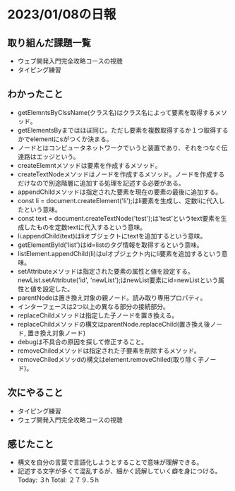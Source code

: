 # 2023/01/08の日報
## 取り組んだ課題一覧
* ウェブ開発入門完全攻略コースの視聴
* タイピング練習
## わかったこと
* getElemntsByClssName(クラス名)はクラス名によって要素を取得するメソッド。
* getElementsByまではほぼ同じ。ただし要素を複数取得するか１つ取得するかでelementにsがつくか決まる。
* ノードとはコンピュータネットワークでいうと装置であり、それをつなぐ伝達路はエッジという。
* createElemntメソッドは要素を作成するメソッド。
* createTextNodeメソッドはノードを作成するメソッド。ノードを作成するだけなので別途階層に追加する処理を記述する必要がある。
* appendChildメソッドは指定された要素を現在の要素の最後に追加する。
* const li = document.createElement('li');はli要素を生成し、定数liに代入したという意味。
* const text = document.createTextNode('test');は’test’というtext要素を生成したものを定数textに代入するという意味。
* li.appendChild(text)はliオブジェクトにtextを追加するという意味。
* getElementById('list')はid=listのタグ情報を取得するという意味。
* listElement.appendChild(li)はulオブジェクト内にli要素を追加するという意味。
* setAttributeメソッドは指定された要素の属性と値を設定する。newList.setAttribute('id', 'newList');はnewList要素にid=newListという属性と値を設定した。
* parentNodeは置き換え対象の親ノード。読み取り専用プロパティ。
* インターフェースは2つ以上の異なる部分の接続部分。
* replaceChildメソッドは指定した子ノードを置き換える。
* replaceChildメソッドの構文はparentNode.replaceChild(置き換え後ノード, 置き換え対象ノード)
* debugは不具合の原因を探して修正すること。
* removeChiledメソッドは指定された子要素を削除するメソッド。
* removeChiledメソッdの構文はelement.removeChiled(取り除く子ノード)。
## 次にやること
* タイピング練習
* ウェブ開発入門完全攻略コースの視聴
## 感じたこと
* 構文を自分の言葉で言語化しようとすることで意味が理解できる。
* 記述する文字が多くて混乱するが、細かく読解していく癖を身につける。
Today: ３h
Total: ２７９.５h

